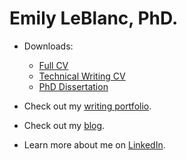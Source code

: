 # Emily LeBlanc, PhD.


* Downloads:

  * [Full CV](/docs/LeBlanc_full_CV_2022.pdf)
  * [Technical Writing CV](docs/LeBlanc_writing_CV_2022.pdf)
  * [PhD Dissertation](docs/dissertation-full.pdf)

* Check out my [writing portfolio](https://github.com/eleblanc-ai/writing-portfolio).

* Check out my [blog](https://eleblanc.dev/).

* Learn more about me on [LinkedIn](https://www.linkedin.com/in/emily-leblanc-217a0042).
